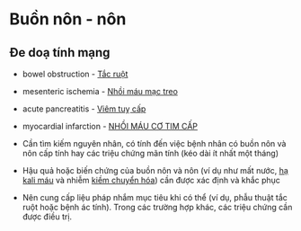 # Buồn nôn - nôn  
  
## Đe doạ tính mạng  
- bowel obstruction - [Tắc ruột](../The%20TRIO/000%20Zettlekasten/UMP/BM%20NGO%E1%BA%A0I%20TQ/T%E1%BA%AEC%20RU%E1%BB%98T.md)  
- mesenteric ischemia - [Nhồi máu mạc treo](Nh%E1%BB%93i%20m%C3%A1u%20m%E1%BA%A1c%20treo.md)  
- acute pancreatitis - [Viêm tuỵ cấp](./Vi%C3%AAm%20tu%E1%BB%B5%20c%E1%BA%A5p.md)  
- myocardial infarction - [NHỒI MÁU CƠ TIM CẤP](./NH%E1%BB%92I%20M%C3%81U%20C%C6%A0%20TIM%20C%E1%BA%A4P.md)  
  
- Cần tìm kiếm nguyên nhân, có tính đến việc bệnh nhân có buồn nôn và nôn cấp tính hay các triệu chứng mãn tính (kéo dài ít nhất một tháng)  
- Hậu quả hoặc biến chứng của buồn nôn và nôn (ví dụ như mất nước, [hạ kali máu](./h%E1%BA%A1%20kali%20m%C3%A1u.md) và nhiễm [kiềm chuyển hóa](ki%E1%BB%81m%20chuy%E1%BB%83n%20h%C3%B3a.md)) cần được xác định và khắc phục  
- Nên cung cấp liệu pháp nhắm mục tiêu khi có thể (ví dụ, phẫu thuật tắc ruột hoặc bệnh ác tính). Trong các trường hợp khác, các triệu chứng cần được điều trị.
